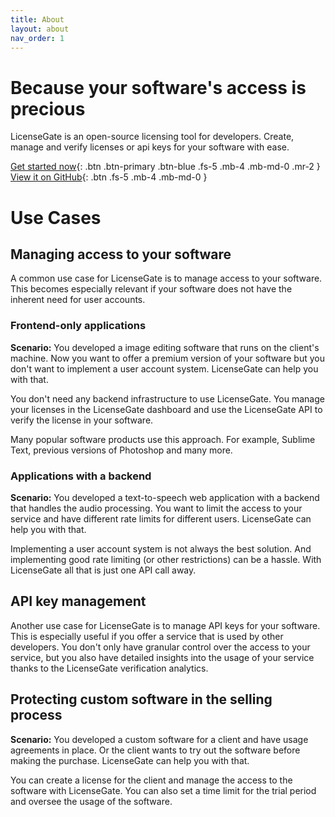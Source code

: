```yaml
---
title: About
layout: about
nav_order: 1
---
```


<h1 class="fs-9">Because your software's access is precious</h1>

<p class="fs-6 fw-300">LicenseGate is an open-source licensing tool for developers. Create, manage and
verify licenses or api keys for your software with ease.</p>

[Get started now](/getting-started){: .btn .btn-primary .btn-blue .fs-5 .mb-4
.mb-md-0 .mr-2 } [View it on GitHub](https://github.com/DevLeoko/license-gate){:
.btn .fs-5 .mb-4 .mb-md-0 }

# Use Cases

## Managing access to your software

A common use case for LicenseGate is to manage access to your software. This
becomes especially relevant if your software does not have the inherent need for
user accounts.

### Frontend-only applications

**Scenario:** You developed a image editing software that runs on the client's
machine. Now you want to offer a premium version of your software but you don't
want to implement a user account system. LicenseGate can help you with that.

You don't need any backend infrastructure to use LicenseGate. You manage your
licenses in the LicenseGate dashboard and use the LicenseGate API to verify the
license in your software.

Many popular software products use this approach. For example, Sublime Text,
previous versions of Photoshop and many more.

### Applications with a backend

**Scenario:** You developed a text-to-speech web application with a backend that
handles the audio processing. You want to limit the access to your service and
have different rate limits for different users. LicenseGate can help you with
that.

Implementing a user account system is not always the best solution. And
implementing good rate limiting (or other restrictions) can be a hassle. With
LicenseGate all that is just one API call away.

## API key management

Another use case for LicenseGate is to manage API keys for your software. This
is especially useful if you offer a service that is used by other developers.
You don't only have granular control over the access to your service, but you
also have detailed insights into the usage of your service thanks to the
LicenseGate verification analytics.

## Protecting custom software in the selling process

**Scenario:** You developed a custom software for a client and have usage
agreements in place. Or the client wants to try out the software before making
the purchase. LicenseGate can help you with that.

You can create a license for the client and manage the access to the software
with LicenseGate. You can also set a time limit for the trial period and oversee
the usage of the software.
